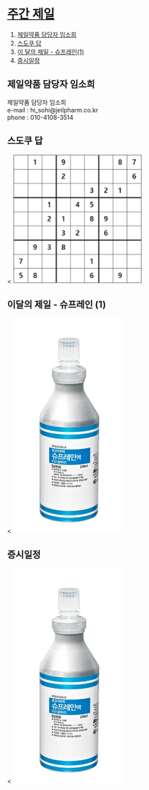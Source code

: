 <html>
<head>
  <title>HTML - HiSohi</title>
  <meta charset="utf-8">
  <meta name="viewport" content="width=device-width, initial-scale=1.0">
</head>
<body>
<h1><a href="index.html">주간 제일</a></h1>
<ol>
  <li><a href="1.html">제일약품 담당자 임소희</a></li>
  <li><a href="2.html">스도쿠 답<a/>
  <li><a href="3.html">이 달의 제일 - 슈프레인(1)</a></li>
  <li><a href="4.html">증시일정 </a></li>
      </ol>

<h2>제일약품 담당자 임소희</h2>
제일약품 담당자 임소희 <BR>
e-mail : hi_sohi@jeilpharm.co.kr <BR>
phone : 010-4108-3514
</body>
</html>

<h2>스도쿠 답</h2>
<html>
<<body>
  <img src="다운로드.png" height="300" alt="스도쿠 답" title="스도쿠 답">
</body>
</html>

<h2>이달의 제일 - 슈프레인 (1)</h2>
<html>
<<body>
  <img src="그림1.jpg" height="500" alt="슈프레인" title="슈프레인">
</body>
</html>

<h2>증시일정</h2>
<html>
<<body>
  <img src="그림1.jpg" height="500" alt="슈프레인" title="슈프레인">
</body>
</html>
